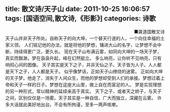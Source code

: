 title: 散文诗/天子山
date: 2011-10-25 16:06:57
tags: [国语空间,散文诗,《形影》]
categories: 诗歌
---
 <p style="Line-HeiGHT: 150%; TexT-inDenT: 0cm; MArGin: 0cm 0cm 0pt" align="right">■龚道国散文诗</p> 
 <p style="Line-HeiGHT: 150%; TexT-inDenT: 0cm; MArGin: 0cm 0cm 0pt" align="left">天子山并非天子所处。自称天子的向大坤，一个替<!-- more -->天行道的人，一个向往幸福的土家义领。 人们铭记他的办法，就是将他的梦想，镶进大山的名字，让梦想不会中断，持续得更广泛，更久长。 现在天子山布满云雾，如同向大坤的一场天子梦，真实而飘渺。梦在袅袅升起，峰在幻然挺立。 多么响亮，让你听不见响亮，只有响彻心间的图像。 天子其实是天下之子，并非天仙之子。天子皆为人子。人人都是天下之子，人人都是天子。 似乎像梦话，正如天子山缭绕的迷雾。 正如向大坤的天子梦。他走了，消失于人间众生，而他的梦想却受到人们的承接。梦想过着上帝和天子一样的日子。梦想在这座大山里，做上自在而富足的人。 梦是实现理想的另一种形式，常以精神的延续来高于真实。 天下之子，或者天之娇子，与天子之间，区别仅仅是一场雾。天子其实是一种自信，广大而独立，深藏在云雾。 许多大话就此美好地出台。不会有所拘谨，至多一两声咳嗽。</p> 
